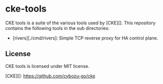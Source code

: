cke-tools
=========

CKE tools is a suite of the various tools used by [CKE][].
This repository contains the following tools in the sub directories:

- [rivers][./cmd/rivers]: Simple TCP reverse proxy for HA control plane.

License
-------

CKE tools is licensed under MIT license.

[CKE][]: https://github.com/cybozu-go/cke

